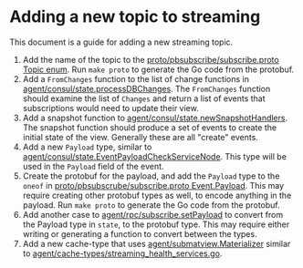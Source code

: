 
# Adding a new topic to streaming

This document is a guide for adding a new streaming topic.

1. Add the name of the topic to the [proto/pbsubscribe/subscribe.proto Topic enum][1].
   Run `make proto` to generate the Go code from the protobuf.
2. Add a `FromChanges` function to the list of change functions in
   [agent/consul/state.processDBChanges][2]. The `FromChanges` function should examine the
   list of `Changes` and return a list of events that subscriptions would need to update
   their view.
3. Add a snapshot function to [agent/consul/state.newSnapshotHandlers][3]. The snapshot
   function should produce a set of events to create the initial state of the view.
   Generally these are all "create" events.
4. Add a new `Payload` type, similar to [agent/consul/state.EventPayloadCheckServiceNode][6].
   This type will be used in the `Payload` field of the event.
5. Create the protobuf for the payload, and add the `Payload` type to the `oneof` in
   [proto/pbsubscrube/subscribe.proto Event.Payload][7]. This may require creating other
   protobuf types as well, to encode anything in the payload. Run `make proto` to generate
   the Go code from the protobuf.
6. Add another case to [agent/rpc/subscribe.setPayload][8] to convert from the Payload
   type in `state`, to the protobuf type. This may require either writing or generating a
   function to convert between the types.
7. Add a new cache-type that uses [agent/submatview.Materializer][4] similar to
   [agent/cache-types/streaming_health_services.go][5].


[1]: https://github.com/hashicorp/consul/blob/v1.9.4/proto/pbsubscribe/subscribe.proto#L37-L45
[2]: https://github.com/hashicorp/consul/blob/v1.9.4/agent/consul/state/memdb.go#L188-L192
[3]: https://github.com/hashicorp/consul/blob/v1.9.4/agent/consul/state/memdb.go#L205-L209
[4]: https://github.com/hashicorp/consul/blob/v1.9.4/agent/submatview/materializer.go#L76
[5]: https://github.com/hashicorp/consul/blob/v1.9.4/agent/cache-types/streaming_health_services.go
[6]: https://github.com/hashicorp/consul/blob/v1.9.4/agent/consul/state/catalog_events.go#L12-L46
[7]: https://github.com/hashicorp/consul/blob/v1.9.4/proto/pbsubscribe/subscribe.proto#L95-L117
[8]: https://github.com/hashicorp/consul/blob/v1.9.4/agent/rpc/subscribe/subscribe.go#L161-L168
